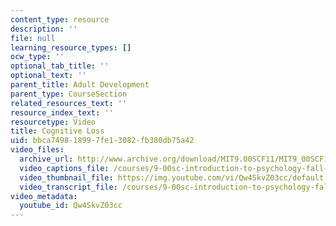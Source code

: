 ```yaml
---
content_type: resource
description: ''
file: null
learning_resource_types: []
ocw_type: ''
optional_tab_title: ''
optional_text: ''
parent_title: Adult Development
parent_type: CourseSection
related_resources_text: ''
resource_index_text: ''
resourcetype: Video
title: Cognitive Loss
uid: bbca7498-1899-7fe1-3082-fb380db75a42
video_files:
  archive_url: http://www.archive.org/download/MIT9.00SCF11/MIT9_00SCF11_lec18_300k.mp4
  video_captions_file: /courses/9-00sc-introduction-to-psychology-fall-2011/13f521acae94562d8d4750c60cafeef4_Qw4SkvZ03cc.vtt
  video_thumbnail_file: https://img.youtube.com/vi/Qw4SkvZ03cc/default.jpg
  video_transcript_file: /courses/9-00sc-introduction-to-psychology-fall-2011/594aa28bc33d655349794481b7907164_Qw4SkvZ03cc.pdf
video_metadata:
  youtube_id: Qw4SkvZ03cc
---
```

